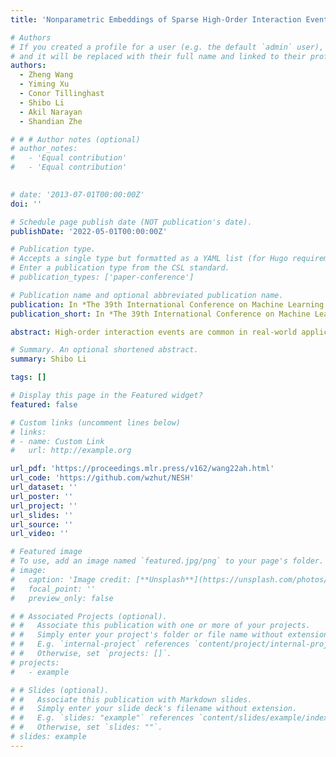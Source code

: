 ```yaml
---
title: 'Nonparametric Embeddings of Sparse High-Order Interaction Events'

# Authors
# If you created a profile for a user (e.g. the default `admin` user), write the username (folder name) here
# and it will be replaced with their full name and linked to their profile.
authors:
  - Zheng Wang
  - Yiming Xu
  - Conor Tillinghast
  - Shibo Li
  - Akil Narayan
  - Shandian Zhe

# # # Author notes (optional)
# author_notes:
#   - 'Equal contribution'
#   - 'Equal contribution'
  

# date: '2013-07-01T00:00:00Z'
doi: ''

# Schedule page publish date (NOT publication's date).
publishDate: '2022-05-01T00:00:00Z'

# Publication type.
# Accepts a single type but formatted as a YAML list (for Hugo requirements).
# Enter a publication type from the CSL standard.
# publication_types: ['paper-conference']

# Publication name and optional abbreviated publication name.
publication: In *The 39th International Conference on Machine Learning (<span style="color:blue">ICML 2022</span>)*
publication_short: In *The 39th International Conference on Machine Learning (<span style="color:blue">ICML 2022</span>)*

abstract: High-order interaction events are common in real-world applications. Learning embeddings that encode the complex relationships of the participants from these events is of great importance in knowledge mining and predictive tasks. Despite the success of existing approaches, e.g. Poisson tensor factorization, they ignore the sparse structure underlying the data, namely the occurred interactions are far less than the possible interactions among all the participants. In this paper, we propose Nonparametric Embeddings of Sparse High-order interaction events (NESH). We hybridize a sparse hypergraph (tensor) process and a matrix Gaussian process to capture both the asymptotic structural sparsity within the interactions and nonlinear temporal relationships between the participants. We prove strong asymptotic bounds (including both a lower and an upper bound ) of the sparse ratio, which reveals the asymptotic properties of the sampled structure. We use batch-normalization, stick-breaking construction and sparse variational GP approximations to develop an efficient, scalable model inference algorithm. We demonstrate the advantage of our approach in several real-world applications. 

# Summary. An optional shortened abstract.
summary: Shibo Li

tags: []

# Display this page in the Featured widget?
featured: false

# Custom links (uncomment lines below)
# links:
# - name: Custom Link
#   url: http://example.org

url_pdf: 'https://proceedings.mlr.press/v162/wang22ah.html'
url_code: 'https://github.com/wzhut/NESH'
url_dataset: ''
url_poster: ''
url_project: ''
url_slides: ''
url_source: ''
url_video: ''

# Featured image
# To use, add an image named `featured.jpg/png` to your page's folder.
# image:
#   caption: 'Image credit: [**Unsplash**](https://unsplash.com/photos/pLCdAaMFLTE)'
#   focal_point: ''
#   preview_only: false

# # Associated Projects (optional).
# #   Associate this publication with one or more of your projects.
# #   Simply enter your project's folder or file name without extension.
# #   E.g. `internal-project` references `content/project/internal-project/index.md`.
# #   Otherwise, set `projects: []`.
# projects:
#   - example

# # Slides (optional).
# #   Associate this publication with Markdown slides.
# #   Simply enter your slide deck's filename without extension.
# #   E.g. `slides: "example"` references `content/slides/example/index.md`.
# #   Otherwise, set `slides: ""`.
# slides: example
---
```


<!-- {{% callout note %}}
Click the _Cite_ button above to demo the feature to enable visitors to import publication metadata into their reference management software.
{{% /callout %}}

{{% callout note %}}
Create your slides in Markdown - click the _Slides_ button to check out the example.
{{% /callout %}}

Add the publication's **full text** or **supplementary notes** here. You can use rich formatting such as including [code, math, and images](https://wowchemy.com/docs/content/writing-markdown-latex/). -->
